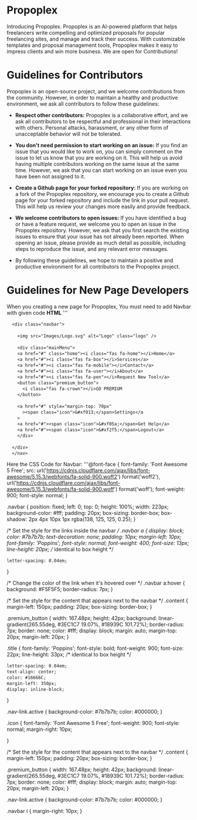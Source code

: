 # Propoplex
Introducing Propoplex. Propoplex is an AI-powered platform that helps freelancers write compelling and optimized proposals for popular freelancing sites, and manage and track their success. With customizable templates and proposal management tools, Propoplex makes it easy to impress clients and win more business. We are open for Contributions!
# Guidelines for Contributors
Propoplex is an open-source project, and we welcome contributions from the community. However, in order to maintain a healthy and productive environment, we ask all contributors to follow these guidelines:

- **Respect other contributors:** Propoplex is a collaborative effort, and we ask all contributors to be respectful and professional in their interactions with others. Personal attacks, harassment, or any other form of unacceptable behavior will not be tolerated.

- **You don't need permission to start working on an issue:** If you find an issue that you would like to work on, you can simply comment on the issue to let us know that you are working on it. This will help us avoid having multiple contributors working on the same issue at the same time. However, we ask that you can start working on an issue even you have been not assigned to it.

- **Create a Github page for your forked repository:** If you are working on a fork of the Propoplex repository, we encourage you to create a Github page for your forked repository and include the link in your pull request. This will help us review your changes more easily and provide feedback.

- **We welcome contributors to open issues:** If you have identified a bug or have a feature request, we welcome you to open an issue in the Propoplex repository. However, we ask that you first search the existing issues to ensure that your issue has not already been reported. When opening an issue, please provide as much detail as possible, including steps to reproduce the issue, and any relevant error messages.

- By following these guidelines, we hope to maintain a positive and productive environment for all contributors to the Propoplex project.

# Guidelines for New Page Developers
When you creating a new page for Propoplex, You must need to add Navbar with given code
**HTML**
'''<nav>
      
      <div class="navbar">
        
        <img src="Images/Logo.svg" alt="Logo" class="logo" />
  
        <div class="mainMenu">
        <a href="#" class="home"><i class="fas fa-home"></i>Home</a>
        <a href="#"><i class="fas fa-box"></i>Services</a>
        <a href="#"><i class="fas fa-mobile"></i>Contact</a>
        <a href="#"><i class="fas fa-user"></i>About</a>
        <a href="#"><i class="fas fa-pen"></i>Request New Tool</a>
        <button class="premium_button">
          <i class="fas fa-crown"></i>GO PREMIUM
        </button>
  
        <a href="#" style="margin-top: 70px"
          ><span class="icon">&#xf013;</span>Settings</a
        >
        <a href="#"><span class="icon">&#xf05a;</span>Get Help</a>
        <a href="#"><span class="icon">&#xf2f5;</span>Logout</a>
        </div>
       
      </div>
      </nav>
      
Here the CSS Code for Navbar:
'''@font-face {
    font-family: 'Font Awesome 5 Free';
    src: url('https://cdnjs.cloudflare.com/ajax/libs/font-awesome/5.15.3/webfonts/fa-solid-900.woff2') format('woff2'),
    url('https://cdnjs.cloudflare.com/ajax/libs/font-awesome/5.15.3/webfonts/fa-solid-900.woff') format('woff');
    font-weight: 900;
    font-style: normal;
  }
  
.navbar {
    position: fixed;
    left: 0;
    top: 0;
    height: 100%;
    width: 223px;
    background-color: #fff;
    padding: 20px;
    box-sizing: border-box;
    box-shadow: 2px 4px 10px 1px rgba(138, 125, 125, 0.25);
  }

  /* Set the style for the links inside the navbar */
  .navbar a {
    display: block;
    color: #7b7b7b;
    text-decoration: none;
    padding: 10px;
    margin-left: 10px;
    font-family: 'Poppins';
    font-style: normal;
    font-weight: 400;
    font-size: 13px;
    line-height: 20px;
    /* identical to box height */

    letter-spacing: 0.04em;
  }

  /* Change the color of the link when it's hovered over */
  .navbar a:hover {
    background: #F5F5F5;
    border-radius: 7px;
  }

  /* Set the style for the content that appears next to the navbar */
  .content {
    margin-left: 150px;
    padding: 20px;
    box-sizing: border-box;
  }

.premium_button {
    width: 167.48px;
    height: 42px;
    background: linear-gradient(265.55deg, #3EC1C7 19.07%, #18939C 101.72%);
    border-radius: 7px;
    border: none;
    color: #fff;
    display: block; 
    margin: auto;
    margin-top: 20px; 
    margin-left: 20px;
}

.title {
    font-family: 'Poppins';
    font-style: bold;
    font-weight: 900;
    font-size: 22px;
    line-height: 33px;
    /* identical to box height */

    letter-spacing: 0.04em;
    text-align: center;
    color: #16666C;
    margin-left: 350px; 
    display: inline-block;
    
}

.nav-link.active {
    background-color: #7b7b7b;
    color: #000000;
  }

.icon {
  font-family: 'Font Awesome 5 Free';
  font-weight: 900;
  font-style: normal;
  margin-right: 10px;
 
}

/* Set the style for the content that appears next to the navbar */
.content {
    margin-left: 150px;
    padding: 20px;
    box-sizing: border-box;
  }

.premium_button {
    width: 167.48px;
    height: 42px;
    background: linear-gradient(265.55deg, #3EC1C7 19.07%, #18939C 101.72%);
    border-radius: 7px;
    border: none;
    color: #fff;
    display: block; 
    margin: auto;
    margin-top: 20px; 
    margin-left: 20px;
}

.nav-link.active {
    background-color: #7b7b7b;
    color: #000000;
  }

  .navbar i {
    margin-right: 10px;
  }
